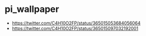 pi_wallpaper
============
- https://twitter.com/C4H10O2FP/status/365015053684056064
- https://twitter.com/C4H10O2FP/status/365015097032192001
